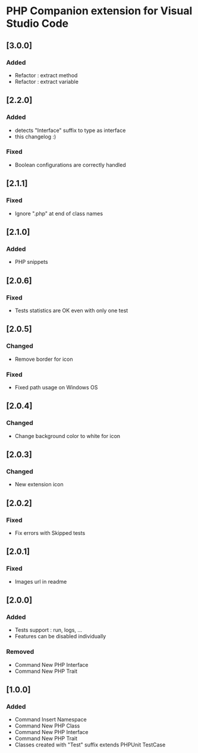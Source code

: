 # PHP Companion extension for Visual Studio Code

## [3.0.0]

### Added

- Refactor : extract method
- Refactor : extract variable

## [2.2.0]

### Added

- detects "Interface" suffix to type as interface
- this changelog :)

### Fixed

- Boolean configurations are correctly handled

## [2.1.1]

### Fixed

- Ignore ".php" at end of class names

## [2.1.0]

### Added

- PHP snippets

## [2.0.6]

### Fixed

- Tests statistics are OK even with only one test

## [2.0.5]

### Changed

- Remove border for icon

### Fixed

- Fixed path usage on Windows OS

## [2.0.4]

### Changed

- Change background color to white for icon

## [2.0.3]

### Changed

- New extension icon

## [2.0.2]

### Fixed

- Fix errors with Skipped tests

## [2.0.1]

### Fixed

- Images url in readme

## [2.0.0]

### Added

- Tests support : run, logs, ...
- Features can be disabled individually

### Removed

- Command New PHP Interface
- Command New PHP Trait

## [1.0.0]

### Added

- Command Insert Namespace
- Command New PHP Class
- Command New PHP Interface
- Command New PHP Trait
- Classes created with "Test" suffix extends PHPUnit TestCase
